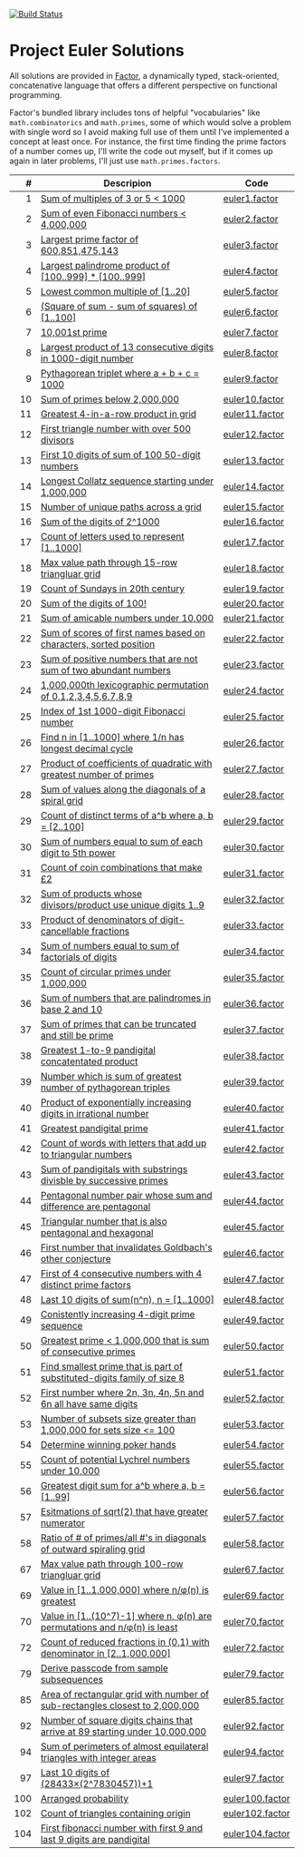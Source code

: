 [![Build Status](https://github.com/rkoeninger/euler/actions/workflows/ci.yml/badge.svg)](https://github.com/rkoeninger/euler/actions/workflows/ci.yml)

# Project Euler Solutions

All solutions are provided in [Factor](https://factorcode.org/), a dynamically typed, stack-oriented, concatenative language that offers a different perspective on functional programming.

Factor's bundled library includes tons of helpful "vocabularies" like `math.combinatorics` and `math.primes`, some of which would solve a problem with single word so I avoid making full use of them until I've implemented a concept at least once. For instance, the first time finding the prime factors of a number comes up, I'll write the code out myself, but if it comes up again in later problems, I'll just use `math.primes.factors`.

| #  | Descripion | Code |
|---:|------------|------|
|  1 | [Sum of multiples of 3 or 5 < 1000](https://projecteuler.net/problem=1) | [euler1.factor](https://github.com/rkoeninger/euler/blob/master/src/euler1/euler1.factor) |
|  2 | [Sum of even Fibonacci numbers < 4,000,000](https://projecteuler.net/problem=2) | [euler2.factor](https://github.com/rkoeninger/euler/blob/master/src/euler2/euler2.factor) |
|  3 | [Largest prime factor of 600,851,475,143](https://projecteuler.net/problem=3) | [euler3.factor](https://github.com/rkoeninger/euler/blob/master/src/euler3/euler3.factor) |
|  4 | [Largest palindrome product of \[100..999\] * \[100..999\]](https://projecteuler.net/problem=4) | [euler4.factor](https://github.com/rkoeninger/euler/blob/master/src/euler4/euler4.factor) |
|  5 | [Lowest common multiple of \[1..20\]](https://projecteuler.net/problem=5) | [euler5.factor](https://github.com/rkoeninger/euler/blob/master/src/euler5/euler5.factor) |
|  6 | [\(Square of sum - sum of squares\) of \[1..100\]](https://projecteuler.net/problem=6) | [euler6.factor](https://github.com/rkoeninger/euler/blob/master/src/euler6/euler6.factor) |
|  7 | [10,001st prime](https://projecteuler.net/problem=7) | [euler7.factor](https://github.com/rkoeninger/euler/blob/master/src/euler7/euler7.factor) |
|  8 | [Largest product of 13 consecutive digits in 1000-digit number](https://projecteuler.net/problem=8) | [euler8.factor](https://github.com/rkoeninger/euler/blob/master/src/euler8/euler8.factor) |
|  9 | [Pythagorean triplet where a + b + c = 1000](https://projecteuler.net/problem=9) | [euler9.factor](https://github.com/rkoeninger/euler/blob/master/src/euler9/euler9.factor) |
| 10 | [Sum of primes below 2,000,000](https://projecteuler.net/problem=10) | [euler10.factor](https://github.com/rkoeninger/euler/blob/master/src/euler10/euler10.factor) |
| 11 | [Greatest 4-in-a-row product in grid](https://projecteuler.net/problem=11) | [euler11.factor](https://github.com/rkoeninger/euler/blob/master/src/euler11/euler11.factor) |
| 12 | [First triangle number with over 500 divisors](https://projecteuler.net/problem=12) | [euler12.factor](https://github.com/rkoeninger/euler/blob/master/src/euler12/euler12.factor) |
| 13 | [First 10 digits of sum of 100 50-digit numbers](https://projecteuler.net/problem=13) | [euler13.factor](https://github.com/rkoeninger/euler/blob/master/src/euler13/euler13.factor) |
| 14 | [Longest Collatz sequence starting under 1,000,000](https://projecteuler.net/problem=14) | [euler14.factor](https://github.com/rkoeninger/euler/blob/master/src/euler14/euler14.factor) |
| 15 | [Number of unique paths across a grid](https://projecteuler.net/problem=15) | [euler15.factor](https://github.com/rkoeninger/euler/blob/master/src/euler15/euler15.factor) |
| 16 | [Sum of the digits of 2^1000](https://projecteuler.net/problem=16) | [euler16.factor](https://github.com/rkoeninger/euler/blob/master/src/euler16/euler16.factor) |
| 17 | [Count of letters used to represent \[1..1000\]](https://projecteuler.net/problem=17) | [euler17.factor](https://github.com/rkoeninger/euler/blob/master/src/euler17/euler17.factor) |
| 18 | [Max value path through 15-row triangluar grid](https://projecteuler.net/problem=18) | [euler18.factor](https://github.com/rkoeninger/euler/blob/master/src/euler18/euler18.factor) |
| 19 | [Count of Sundays in 20th century](https://projecteuler.net/problem=19) | [euler19.factor](https://github.com/rkoeninger/euler/blob/master/src/euler19/euler19.factor) |
| 20 | [Sum of the digits of 100!](https://projecteuler.net/problem=20) | [euler20.factor](https://github.com/rkoeninger/euler/blob/master/src/euler20/euler20.factor) |
| 21 | [Sum of amicable numbers under 10,000](https://projecteuler.net/problem=21) | [euler21.factor](https://github.com/rkoeninger/euler/blob/master/src/euler21/euler21.factor) |
| 22 | [Sum of scores of first names based on characters, sorted position](https://projecteuler.net/problem=22) | [euler22.factor](https://github.com/rkoeninger/euler/blob/master/src/euler22/euler22.factor) |
| 23 | [Sum of positive numbers that are not sum of two abundant numbers](https://projecteuler.net/problem=23) | [euler23.factor](https://github.com/rkoeninger/euler/blob/master/src/euler23/euler23.factor) |
| 24 | [1,000,000th lexicographic permutation of 0,1,2,3,4,5,6,7,8,9](https://projecteuler.net/problem=24) | [euler24.factor](https://github.com/rkoeninger/euler/blob/master/src/euler24/euler24.factor) |
| 25 | [Index of 1st 1000-digit Fibonacci number](https://projecteuler.net/problem=25) | [euler25.factor](https://github.com/rkoeninger/euler/blob/master/src/euler25/euler25.factor) |
| 26 | [Find n in \[1..1000\] where 1/n has longest decimal cycle](https://projecteuler.net/problem=26) | [euler26.factor](https://github.com/rkoeninger/euler/blob/master/src/euler26/euler26.factor) |
| 27 | [Product of coefficients of quadratic with greatest number of primes](https://projecteuler.net/problem=27) | [euler27.factor](https://github.com/rkoeninger/euler/blob/master/src/euler27/euler27.factor) |
| 28 | [Sum of values along the diagonals of a spiral grid](https://projecteuler.net/problem=28) | [euler28.factor](https://github.com/rkoeninger/euler/blob/master/src/euler28/euler28.factor) |
| 29 | [Count of distinct terms of a^b where a, b = \[2..100\]](https://projecteuler.net/problem=29) | [euler29.factor](https://github.com/rkoeninger/euler/blob/master/src/euler29/euler29.factor) |
| 30 | [Sum of numbers equal to sum of each digit to 5th power](https://projecteuler.net/problem=30) | [euler30.factor](https://github.com/rkoeninger/euler/blob/master/src/euler30/euler30.factor) |
| 31 | [Count of coin combinations that make £2](https://projecteuler.net/problem=31) | [euler31.factor](https://github.com/rkoeninger/euler/blob/master/src/euler31/euler31.factor) |
| 32 | [Sum of products whose divisors/product use unique digits 1..9](https://projecteuler.net/problem=32) | [euler32.factor](https://github.com/rkoeninger/euler/blob/master/src/euler32/euler32.factor) |
| 33 | [Product of denominators of digit-cancellable fractions](https://projecteuler.net/problem=33) | [euler33.factor](https://github.com/rkoeninger/euler/blob/master/src/euler33/euler33.factor) |
| 34 | [Sum of numbers equal to sum of factorials of digits](https://projecteuler.net/problem=34) | [euler34.factor](https://github.com/rkoeninger/euler/blob/master/src/euler34/euler34.factor) |
| 35 | [Count of circular primes under 1,000,000](https://projecteuler.net/problem=35) | [euler35.factor](https://github.com/rkoeninger/euler/blob/master/src/euler35/euler35.factor) |
| 36 | [Sum of numbers that are palindromes in base 2 and 10](https://projecteuler.net/problem=36) | [euler36.factor](https://github.com/rkoeninger/euler/blob/master/src/euler36/euler36.factor) |
| 37 | [Sum of primes that can be truncated and still be prime](https://projecteuler.net/problem=37) | [euler37.factor](https://github.com/rkoeninger/euler/blob/master/src/euler37/euler37.factor) |
| 38 | [Greatest 1-to-9 pandigital concatentated product](https://projecteuler.net/problem=38) | [euler38.factor](https://github.com/rkoeninger/euler/blob/master/src/euler38/euler38.factor) |
| 39 | [Number which is sum of greatest number of pythagorean triples](https://projecteuler.net/problem=39) | [euler39.factor](https://github.com/rkoeninger/euler/blob/master/src/euler39/euler39.factor) |
| 40 | [Product of exponentially increasing digits in irrational number](https://projecteuler.net/problem=40) | [euler40.factor](https://github.com/rkoeninger/euler/blob/master/src/euler40/euler40.factor) |
| 41 | [Greatest pandigital prime](https://projecteuler.net/problem=41) | [euler41.factor](https://github.com/rkoeninger/euler/blob/master/src/euler41/euler41.factor) |
| 42 | [Count of words with letters that add up to triangular numbers](https://projecteuler.net/problem=42) | [euler42.factor](https://github.com/rkoeninger/euler/blob/master/src/euler42/euler42.factor) |
| 43 | [Sum of pandigitals with substrings divisble by successive primes](https://projecteuler.net/problem=43) | [euler43.factor](https://github.com/rkoeninger/euler/blob/master/src/euler43/euler43.factor) |
| 44 | [Pentagonal number pair whose sum and difference are pentagonal](https://projecteuler.net/problem=44) | [euler44.factor](https://github.com/rkoeninger/euler/blob/master/src/euler44/euler44.factor) |
| 45 | [Triangular number that is also pentagonal and hexagonal](https://projecteuler.net/problem=45) | [euler45.factor](https://github.com/rkoeninger/euler/blob/master/src/euler45/euler45.factor) |
| 46 | [First number that invalidates Goldbach's other conjecture](https://projecteuler.net/problem=46) | [euler46.factor](https://github.com/rkoeninger/euler/blob/master/src/euler46/euler46.factor) |
| 47 | [First of 4 consecutive numbers with 4 distinct prime factors](https://projecteuler.net/problem=47) | [euler47.factor](https://github.com/rkoeninger/euler/blob/master/src/euler47/euler47.factor) |
| 48 | [Last 10 digits of sum(n^n), n = \[1..1000\]](https://projecteuler.net/problem=48) | [euler48.factor](https://github.com/rkoeninger/euler/blob/master/src/euler48/euler48.factor) |
| 49 | [Conistently increasing 4-digit prime sequence](https://projecteuler.net/problem=49) | [euler49.factor](https://github.com/rkoeninger/euler/blob/master/src/euler49/euler49.factor) |
| 50 | [Greatest prime < 1,000,000 that is sum of consecutive primes](https://projecteuler.net/problem=50) | [euler50.factor](https://github.com/rkoeninger/euler/blob/master/src/euler50/euler50.factor) |
| 51 | [Find smallest prime that is part of substituted-digits family of size 8](https://projecteuler.net/problem=51) | [euler51.factor](https://github.com/rkoeninger/euler/blob/master/src/euler51/euler51.factor) |
| 52 | [First number where 2n, 3n, 4n, 5n and 6n all have same digits](https://projecteuler.net/problem=52) | [euler52.factor](https://github.com/rkoeninger/euler/blob/master/src/euler52/euler52.factor) |
| 53 | [Number of subsets size greater than 1,000,000 for sets size <= 100](https://projecteuler.net/problem=53) | [euler53.factor](https://github.com/rkoeninger/euler/blob/master/src/euler53/euler53.factor) |
| 54 | [Determine winning poker hands](https://projecteuler.net/problem=54) | [euler54.factor](https://github.com/rkoeninger/euler/blob/master/src/euler54/euler54.factor) |
| 55 | [Count of potential Lychrel numbers under 10,000](https://projecteuler.net/problem=55) | [euler55.factor](https://github.com/rkoeninger/euler/blob/master/src/euler55/euler55.factor) |
| 56 | [Greatest digit sum for a^b where a, b = \[1..99\]](https://projecteuler.net/problem=56) | [euler56.factor](https://github.com/rkoeninger/euler/blob/master/src/euler56/euler56.factor) |
| 57 | [Esitmations of sqrt(2) that have greater numerator](https://projecteuler.net/problem=57) | [euler57.factor](https://github.com/rkoeninger/euler/blob/master/src/euler57/euler57.factor) |
| 58 | [Ratio of # of primes/all #'s in diagonals of outward spiraling grid](https://projecteuler.net/problem=58) | [euler58.factor](https://github.com/rkoeninger/euler/blob/master/src/euler58/euler58.factor) |
| 67 | [Max value path through 100-row triangluar grid](https://projecteuler.net/problem=67) | [euler67.factor](https://github.com/rkoeninger/euler/blob/master/src/euler67/euler67.factor) |
| 69 | [Value in \[1..1,000,000\] where n/φ(n) is greatest](https://projecteuler.net/problem=69) | [euler69.factor](https://github.com/rkoeninger/euler/blob/master/src/euler69/euler69.factor) |
| 70 | [Value in \[1..(10^7)-1\] where n, φ(n) are permutations and n/φ(n) is least](https://projecteuler.net/problem=70) | [euler70.factor](https://github.com/rkoeninger/euler/blob/master/src/euler70/euler70.factor) |
| 72 | [Count of reduced fractions in \(0,1\) with denominator in \[2..1,000,000\]](https://projecteuler.net/problem=72) | [euler72.factor](https://github.com/rkoeninger/euler/blob/master/src/euler72/euler72.factor) |
| 79 | [Derive passcode from sample subsequences](https://projecteuler.net/problem=79) | [euler79.factor](https://github.com/rkoeninger/euler/blob/master/src/euler79/euler79.factor) |
| 85 | [Area of rectangular grid with number of sub-rectangles closest to 2,000,000](https://projecteuler.net/problem=85) | [euler85.factor](https://github.com/rkoeninger/euler/blob/master/src/euler85/euler85.factor) |
| 92 | [Number of square digits chains that arrive at 89 starting under 10,000,000](https://projecteuler.net/problem=92) | [euler92.factor](https://github.com/rkoeninger/euler/blob/master/src/euler92/euler92.factor) |
| 94 | [Sum of perimeters of almost equilateral triangles with integer areas](https://projecteuler.net/problem=94) | [euler94.factor](https://github.com/rkoeninger/euler/blob/master/src/euler94/euler94.factor) |
| 97 | [Last 10 digits of (28433×(2^7830457))+1](https://projecteuler.net/problem=97) | [euler97.factor](https://github.com/rkoeninger/euler/blob/master/src/euler97/euler97.factor) |
| 100 | [Arranged probability](https://projecteuler.net/problem=100) | [euler100.factor](https://github.com/rkoeninger/euler/blob/master/src/euler100/euler100.factor) |
| 102 | [Count of triangles containing origin](https://projecteuler.net/problem=102) | [euler102.factor](https://github.com/rkoeninger/euler/blob/master/src/euler102/euler102.factor) |
| 104 | [First fibonacci number with first 9 and last 9 digits are pandigital](https://projecteuler.net/problem=104) | [euler104.factor](https://github.com/rkoeninger/euler/blob/master/src/euler104/euler104.factor) |
